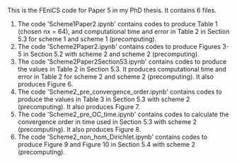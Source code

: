 This is the FEniCS code for Paper 5 in my PhD thesis. It contains 6 files. 

1) The code 'Scheme1Paper2.ipynb' contains codes to produce Table 1 (chosen nx = 64), and computational time and error in Table 2 in Section 5.3 for scheme 1 and scheme 1 (precomputing).
2) The code 'Scheme2Paper2.ipynb' contains codes to produce Figures 3-5 in Section 5.2 with scheme 2 and scheme 2 (precomputing).
3) The code 'Scheme2Paper2Section53.ipynb' contains codes to produce the values in Table 2 in Section 5.3. It produces computational time and error in Table 2 for scheme 2 and scheme 2 (precomputing). It also produces Figure 6.
4) The code 'Scheme2_pre_convergence_order.ipynb' contains codes to produce the values in Table 3 in Section 5.3 with scheme 2 (precomputing). It also produces Figure 7.
5) The code 'Scheme2_pre_OC_time.ipynb' contains codes to calculate the convergence order in time used in Section 5.3 with scheme 2 (precomputing). It also produces Figure 8.
6) The code 'Scheme2_non_hom_Dirichlet.ipynb' contains codes to produce Figure 9 and Figure 10 in Section 5.4 with scheme 2 (precomputing).
   
